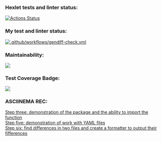 ### Hexlet tests and linter status:
[![Actions Status](https://github.com/mym1chelle/python-project-50/workflows/hexlet-check/badge.svg)](https://github.com/mym1chelle/python-project-50/actions)

### My test and linter status:
[![.github/workflows/gendiff-check.yml](https://github.com/mym1chelle/python-project-50/actions/workflows/gendiff-check.yml/badge.svg)](https://github.com/mym1chelle/python-project-50/actions/workflows/gendiff-check.yml)

### Maintainability:
<a href="https://codeclimate.com/github/mym1chelle/python-project-50/maintainability"><img src="https://api.codeclimate.com/v1/badges/b474dc64cfea8f6ecdd8/maintainability" /></a>

### Test Coverage Badge:
<a href="https://codeclimate.com/github/mym1chelle/python-project-50/test_coverage"><img src="https://api.codeclimate.com/v1/badges/b474dc64cfea8f6ecdd8/test_coverage" /></a>

### ASCIINEMA REC:
<a href='https://asciinema.org/a/5z7pxcFQF2nNJDxwBzLTGYn2H'>Step three: demonstration of the package and the ability to import the function</a>  
<a href='https://asciinema.org/a/KVJUoSVA2AIBM56cgyi4vCj3P'>Step five: demonstration of work with YAML files</a>  
<a href='https://asciinema.org/a/kEKWldJdo2UUgnGtD6Uq8qadV'>Step six: find differences in two files and create a formatter to output their fifferences</a>  
